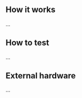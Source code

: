 <!---

This file is used to generate your project datasheet. Please fill in the information below and delete any unused
sections.

You can also include images in this folder and reference them in the markdown. Each image must be less than
512 kb in size, and the combined size of all images must be less than 1 MB.
-->

## How it works

...
<!---
Explain how your project works.
-->
## How to test

...
<!---
Explain how to use your project.
-->
## External hardware

...
<!---
List external hardware used in your project (e.g. PMOD, LED display, etc), if any.
-->
